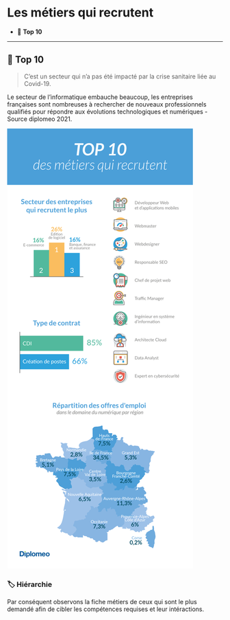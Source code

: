 # Les métiers qui recrutent

*  🔖 **Top 10**

___

## 📑 Top 10

> C’est un secteur qui n’a pas été impacté par la crise sanitaire liée au Covid-19. 

Le secteur de l’informatique embauche beaucoup, les entreprises françaises sont nombreuses à rechercher de nouveaux professionnels qualifiés pour répondre aux évolutions technologiques et numériques - Source diplomeo 2021.

![image](./resources/top-10.png)

### 🏷️ **Hiérarchie**

Par conséquent observons la fiche métiers de ceux qui sont le plus demandé afin de cibler les compétences requises et leur intéractions.

